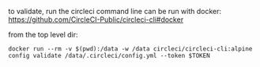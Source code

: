 to validate, run the circleci command line
can be run with docker:
https://github.com/CircleCI-Public/circleci-cli#docker

from the top level dir:
```shell
docker run --rm -v $(pwd):/data -w /data circleci/circleci-cli:alpine config validate /data/.circleci/config.yml --token $TOKEN
```